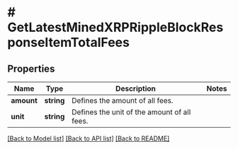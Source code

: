 # # GetLatestMinedXRPRippleBlockResponseItemTotalFees

## Properties

Name | Type | Description | Notes
------------ | ------------- | ------------- | -------------
**amount** | **string** | Defines the amount of all fees. |
**unit** | **string** | Defines the unit of the amount of all fees. |

[[Back to Model list]](../../README.md#models) [[Back to API list]](../../README.md#endpoints) [[Back to README]](../../README.md)
